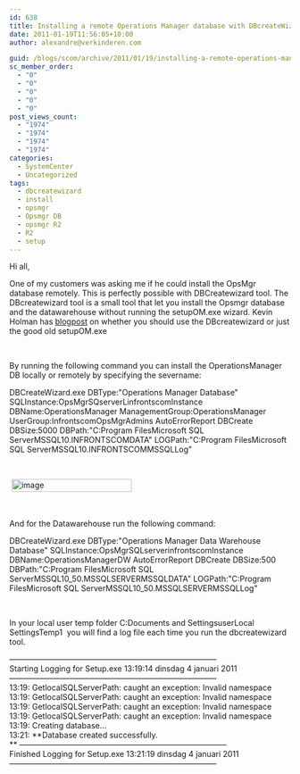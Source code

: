 ```yaml
---
id: 638
title: Installing a remote Operations Manager database with DBcreateWizard.exe
date: 2011-01-19T11:56:05+10:00
author: alexandre@verkinderen.com

guid: /blogs/scom/archive/2011/01/19/installing-a-remote-operations-manager-database-with-dbcreatewizard-exe.aspx
sc_member_order:
  - "0"
  - "0"
  - "0"
  - "0"
  - "0"
post_views_count:
  - "1974"
  - "1974"
  - "1974"
  - "1974"
categories:
  - SystemCenter
  - Uncategorized
tags:
  - dbcreatewizard
  - install
  - opsmgr
  - Opsmgr DB
  - opsmgr R2
  - R2
  - setup
---
```

Hi all,

One of my customers was asking me if he could install the OpsMgr database remotely. This is perfectly possible with DBCreatewizard tool. The DBcreatewizard tool is a small tool that let you install the Opsmgr database and the datawarehouse without running the setupOM.exe wizard. Kevin Holman has <a href="http://blogs.technet.com/b/kevinholman/archive/2008/05/03/dbcreatewizard-or-just-run-good-old-setupom-exe-which-should-i-use-to-install-the-database-component-of-opsmgr.aspx" target="_blank">blogpost</a> on whether you should use the DBcreatewizard or just the good old setupOM.exe

&#160;

By running the following command you can install the OperationsManager DB locally or remotely by specifying the severname:

DBCreateWizard.exe DBType:"Operations Manager Database" SQLInstance:OpsMgrSQserverLinfrontscomInstance DBName:OperationsManager ManagementGroup:OperationsManager UserGroup:InfrontscomOpsMgrAdmins AutoErrorReport DBCreate DBSize:5000 DBPath:"C:Program FilesMicrosoft SQL ServerMSSQL10.INFRONTSCOMDATA" LOGPath:"C:Program FilesMicrosoft SQL ServerMSSQL10.INFRONTSCOMMSSQLLog"

&#160;

&#160;[<img style="border-bottom: 0px;border-left: 0px;border-top: 0px;border-right: 0px" border="0" alt="image" src="https://mscloudstorage.blob.core.windows.net/mscloudstorage//2012/06/image_thumb_640113C4.png" width="215" height="23" />](http://scug.be/scom/files/2012/06/image_04F4866C.png) 

&#160;

And for the Datawarehouse run the following command:

DBCreateWizard.exe DBType:"Operations Manager Data Warehouse Database" SQLInstance:OpsMgrSQLserverinfrontscomInstance DBName:OperationsManagerDW AutoErrorReport DBCreate DBSize:500 DBPath:"C:Program FilesMicrosoft SQL ServerMSSQL10\_50.MSSQLSERVERMSSQLDATA" LOGPath:"C:Program FilesMicrosoft SQL ServerMSSQL10\_50.MSSQLSERVERMSSQLLog"

&#160;

In your local user temp folder C:Documents and SettingsuserLocal SettingsTemp1&#160; you will find a log file each time you run the dbcreatewizard tool.

&#8212;&#8212;&#8212;&#8212;&#8212;&#8212;&#8212;&#8212;&#8212;&#8212;&#8212;&#8212;&#8212;&#8212;&#8212;&#8212;&#8212;&#8212;&#8212;&#8212;&#8212;&#8212;&#8212;&#8212;&#8212;&#8212;&#8211;  
Starting Logging for Setup.exe 13:19:14 dinsdag 4 januari 2011  
&#8212;&#8212;&#8212;&#8212;&#8212;&#8212;&#8212;&#8212;&#8212;&#8212;&#8212;&#8212;&#8212;&#8212;&#8212;&#8212;&#8212;&#8212;&#8212;&#8212;&#8212;&#8212;&#8212;&#8212;&#8212;&#8212;&#8211;  
13:19: GetlocalSQLServerPath: caught an exception: Invalid namespace  
13:19: GetlocalSQLServerPath: caught an exception: Invalid namespace  
13:19: GetlocalSQLServerPath: caught an exception: Invalid namespace  
13:19: GetlocalSQLServerPath: caught an exception: Invalid namespace  
13:19: Creating database&#8230;  
13:21: **Database created successfully.  
** &#8212;&#8212;&#8212;&#8212;&#8212;&#8212;&#8212;&#8212;&#8212;&#8212;&#8212;&#8212;&#8212;&#8212;&#8212;&#8212;&#8212;&#8212;&#8212;&#8212;&#8212;&#8212;&#8212;&#8212;&#8212;&#8212;&#8211;  
Finished Logging for Setup.exe 13:21:19 dinsdag 4 januari 2011  
&#8212;&#8212;&#8212;&#8212;&#8212;&#8212;&#8212;&#8212;&#8212;&#8212;&#8212;&#8212;&#8212;&#8212;&#8212;&#8212;&#8212;&#8212;&#8212;&#8212;&#8212;&#8212;&#8212;&#8212;&#8212;&#8212;&#8211;
